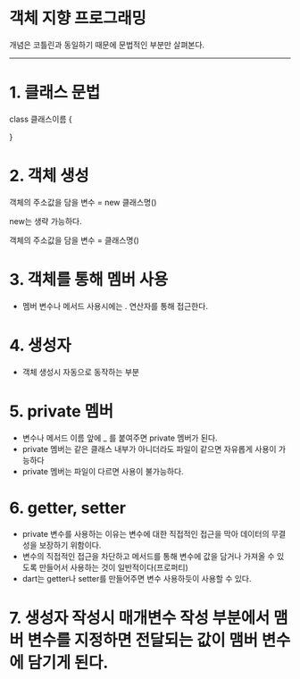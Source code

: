 # 객체 지향 프로그래밍

개념은 코틀린과 동일하기 때문에 문법적인 부분만 살펴본다.

---

# 1. 클래스 문법

class 클래스이름 {

}

# 2. 객체 생성

객체의 주소값을 담을 변수 = new 클래스명()

new는 생략 가능하다.

객체의 주소값을 담을 변수 = 클래스명()

# 3. 객체를 통해 멤버 사용
- 멤버 변수나 메서드 사용시에는 . 연산자를 통해 접근한다.

# 4. 생성자
- 객체 생성시 자동으로 동작하는 부분

# 5. private 멤버
- 변수나 메서드 이름 앞에 _ 를 붙여주면 private 멤버가 된다.
- private 멤버는 같은 클래스 내부가 아니더라도 파일이 같으면 자유롭게 사용이 가능하다
- private 멤버는 파일이 다르면 사용이 불가능하다.

# 6. getter, setter
- private 변수를 사용하는 이유는 변수에 대한 직접적인 접근을 막아 데이터의 무결성을 보장하기 위함이다.
- 변수의 직접적인 접근을 차단하고 메서드를 통해 변수에 값을 담거나 가져올 수 있도록 만들어서 사용하는 것이 일반적이다(프로퍼티)
- dart는 getter나 setter를 만들어주면 변수 사용하듯이 사용할 수 있다.

# 7. 생성자 작성시 매개변수 작성 부분에서 맴버 변수를 지정하면 전달되는 값이 맴버 변수에 담기게 된다.
